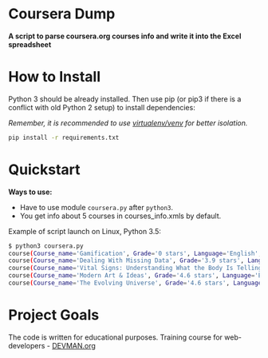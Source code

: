 # Coursera Dump

**A script to parse coursera.org courses info and write it into the Excel spreadsheet**

# How to Install

Python 3 should be already installed. Then use pip (or pip3 if there is a conflict with old Python 2 setup) to install dependencies:

*Remember, it is recommended to use [virtualenv/venv](https://devman.org/encyclopedia/pip/pip_virtualenv/) for better isolation.*

```bash
pip install -r requirements.txt
```
# Quickstart
**Ways to use:**
- Have to use  module `coursera.py` after `python3`.
 - You get info about 5 courses in courses_info.xmls by default.

Example of script launch on Linux, Python 3.5:


```bash
$ python3 coursera.py 
course(Course_name='Gamification', Grade='0 stars', Language='English', Start_date='Starts Feb 26', Amount_week='6 weeks')
course(Course_name='Dealing With Missing Data', Grade='3.9 stars', Language='English', Start_date='Started Feb 19', Amount_week='4 weeks')
course(Course_name='Vital Signs: Understanding What the Body Is Telling Us', Grade='0 stars', Language='English', Start_date='Started Feb 19', Amount_week='6 weeks')
course(Course_name='Modern Art & Ideas', Grade='4.6 stars', Language='English', Start_date='Started Feb 19', Amount_week='5 weeks')
course(Course_name='The Evolving Universe', Grade='4.6 stars', Language='English', Start_date='Starts Mar 12', Amount_week='5 weeks')
```



# Project Goals

The code is written for educational purposes. Training course for web-developers - [DEVMAN.org](https://devman.org)
